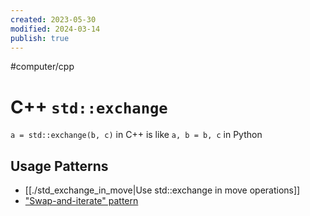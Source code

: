```yaml
---
created: 2023-05-30
modified: 2024-03-14
publish: true
---
```


#computer/cpp 
# C++ `std::exchange`
`a = std::exchange(b, c)` in C++ is like `a, b = b, c` in Python

## Usage Patterns
- [[./std_exchange_in_move|Use std::exchange in move operations]]
- ["Swap-and-iterate" pattern](./cpp_swap_and_iterate.md#)